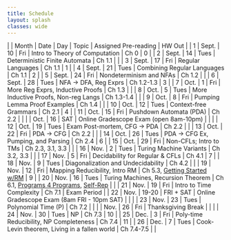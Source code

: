 ```yaml
---
title: Schedule 
layout: splash
classes: wide
---
```


|    | Month | Date  | Day       | Topic                                        | Assigned Pre-reading                                                                                                                         | HW Out      |
| 1  | Sept. | 10    | Fri       | Intro to Theory of Computation               | Ch 0                                                                                                                                         | 0           |
| 2  | Sept. | 14    | Tues      | Deterministic Finite Automata                | Ch 1.1                                                                                                                                       |             |
| 3  | Sept. | 17    | Fri       | Regular Languages                            | Ch 1.1                                                                                                                                       | 1           |
| 4  | Sept. | 21    | Tues      | Combining Regular Languages                  | Ch 1.1                                                                                                                                       | 2           |
| 5  | Sept. | 24    | Fri       | Nondeterminism and NFAs                      | Ch 1.2                                                                                                                                       |             |
| 6  | Sept. | 28    | Tues      | NFA →  DFA, Reg Exprs                        | Ch 1.2-1.3                                                                                                                                   | 3           |
| 7  | Oct.  | 1     | Fri       | More Reg Exprs, Inductive Proofs             | Ch 1.3                                                                                                                                       |             |
| 8  | Oct.  | 5     | Tues      | More Inductive Proofs, Non-reg Langs         | Ch 1.3-1.4                                                                                                                                   |             |
| 9  | Oct.  | 8     | Fri       | Pumping Lemma Proof Examples                 | Ch 1.4                                                                                                                                       |             |
| 10 | Oct.  | 12    | Tues      | Context-free Grammars                        | Ch 2.1                                                                                                                                       | 4           |
| 11 | Oct.  | 15    | Fri       | Pushdown Automata (PDA)                      | Ch 2.2                                                                                                                                       |             |
|    | Oct.  | 16    | SAT       | Online Gradescope Exam (open 8am-10pm)       |                                                                                                                                              |             |
| 12 | Oct.  | 19    | Tues      | Exam Post-mortem,  CFG → PDA                 | Ch 2.2                                                                                                                                       |             |
| 13 | Oct.  | 22    | Fri       | PDA → CFG                                    | Ch 2.2                                                                                                                                       |             |
| 14 | Oct.  | 26    | Tues      | PDA → CFG Ex, Pumping, and Parsing           | Ch 2.4                                                                                                                                       | 6           |
| 15 | Oct.  | 29    | Fri       | Non-CFLs; Intro to TMs                       | Ch 2.3, 3.1, 3.3                                                                                                                             |             |
| 16 | Nov.  | 2     | Tues      | Turing Machine Variants                      | Ch 3.2, 3.3                                                                                                                                  |             |
| 17 | Nov.  | 5     | Fri       | Decidability for Regular & CFLs              | Ch 4.1                                                                                                                                       | 7           |
| 18 | Nov.  | 9     | Tues      | Diagonalization and Undecidability           | Ch 4.2                                                                                                                                       |             |
| 19 | Nov.  | 12    | Fri       | Mapping Reducibility, Intro RM               | Ch 5.3, [Getting Started w/RM](https://iulg.sitehost.iu.edu/trm/startup.shtml)                                                               | 9           |
| 20 | Nov.  | 16    | Tues      | Turing Machines, Recursion Theorem           | Ch 6.1, [Programs 4 Programs](https://iulg.sitehost.iu.edu/trm/programs.shtml), [Self-Rep](https://iulg.sitehost.iu.edu/trm/recursion.shtml) |             |
| 21 | Nov.  | 19    | Fri       | Intro to Time Complexity                     | Ch 7.1                                                                                                                                       | Exam Period |
| 22 | Nov.  | 19-20 | FRI + SAT | Online Gradescope Exam (8am FRI -  10pm SAT) |                                                                                                                                              |             |
| 23 | Nov.  | 23    | Tues      | Polynomial Time (P)                          | Ch 7.2                                                                                                                                       |             |
|    | Nov.  | 26    | Fri       | Thanksgiving Break                           |                                                                                                                                              |             |
| 24 | Nov.  | 30    | Tues      | NP                                           | Ch 7.3                                                                                                                                       | 10          |
| 25 | Dec.  | 3     | Fri       | Poly-time Reducibility, NP Completeness      | Ch 7.4                                                                                                                                       | 11          |
| 26 | Dec.  | 7     | Tues      | Cook-Levin theorem, Living in a fallen world | Ch 7.4-7.5                                                                                                                                   |             |
	


